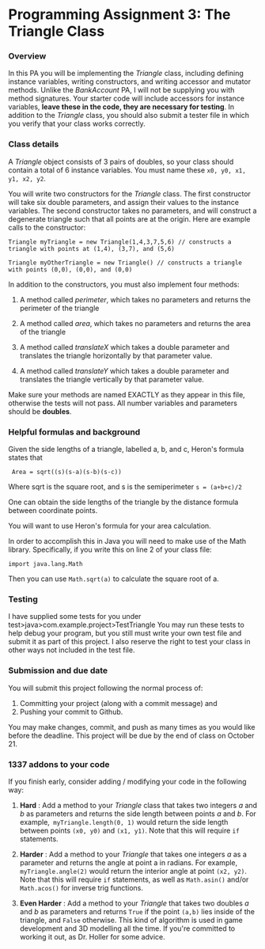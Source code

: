 # Programming Assignment 3: The Triangle Class

### Overview
In this PA you will be implementing the *Triangle* class, including
defining instance variables, writing constructors, and writing 
accessor and mutator methods. Unlike the *BankAccount* PA, I will
not be supplying you with method signatures. Your starter code will
include accessors for instance variables, **leave these in the code, they
are necessary for testing**. In addition to the
*Triangle* class, you should also submit a tester file in which
you verify that your class works correctly.

### Class details
A *Triangle* object consists of 3 pairs of doubles, so your
class should contain a total of 6 instance variables. You must name
these `x0, y0, x1, y1, x2, y2`.

You will write two constructors for the *Triangle* class. The
first constructor will take six double parameters, and assign their
values to the instance variables. The second constructor takes no
parameters, and will construct a degenerate triangle such that all
points are at the origin. Here are example calls to the constructor:

`Triangle myTriangle = new Triangle(1,4,3,7,5,6) // constructs a
triangle with points at (1,4), (3,7), and (5,6)`

`Triangle myOtherTriangle = new Triangle() // constructs a triangle
with points (0,0), (0,0), and (0,0)`

In addition to the constructors, you must also implement four methods:

1. A method called *perimeter*, which takes no parameters and 
returns the perimeter of the triangle

2. A method called *area*, which takes no parameters and returns 
the area of the triangle

3. A method called *translateX* which takes a double parameter and
translates the triangle horizontally by that parameter value.

3. A method called *translateY* which takes a double parameter and
translates the triangle vertically by that parameter value.

Make sure your methods are named EXACTLY as they appear in this file,
otherwise the tests will not pass. All number variables and parameters
should be **doubles**.

### Helpful formulas and background

Given the side lengths of a triangle, labelled a, b, and c, Heron's
formula states that

` Area = sqrt((s)(s-a)(s-b)(s-c))`

Where sqrt is the square root, and s is the semiperimeter `s = (a+b+c)/2`

One can obtain the side lengths of the triangle by the distance formula between
coordinate points.

You will want to use Heron's formula for your area calculation.

In order to accomplish this in Java you will need to make use of the
Math library. Specifically, if you write this on line 2 of your class file:

` import java.lang.Math `

Then you can use `Math.sqrt(a)` to calculate the square root of a.

### Testing
I have supplied some tests for you under test>java>com.example.project>TestTriangle
You may run these tests to help debug your program, but you still must write your
own test file and submit it as part of this project. I also reserve the right to test
your class in other ways not included in the test file.

### Submission and due date
You will submit this project following the normal process of:
1. Committing your project (along with a commit message) and
2. Pushing your commit to Github.

You may make changes, commit, and push as many times as you would like before
the deadline. This project will be due by the end of class on October 21.

### 1337 addons to your code
If you finish early, consider adding / modifying your code in the following way:

1. **Hard** : Add a method to your *Triangle* class that takes two integers *a* and *b* as parameters and returns the
side length between points *a* and *b*. For example,` myTriangle.length(0, 1)` would return the side length between points
`(x0, y0)` and `(x1, y1)`. Note that this will require `if` statements.

2. **Harder** : Add a method to your *Triangle* that takes one integers *a* as a parameter and returns the
   angle at point a in radians. For example,` myTriangle.angle(2)` would return the interior angle at point
   `(x2, y2)`. Note that this will require `if` statements, as well as `Math.asin()` and/or `Math.acos()`
   for inverse trig functions.
   
3. **Even Harder** : Add a method to your *Triangle* that takes two doubles *a* and *b* as parameters and returns `True`
if the point `(a,b)` lies inside of the triangle, and `False` otherwise. This kind of algorithm
is used in game development and 3D modelling all the time. If you're committed to working it out,
as Dr. Holler for some advice.